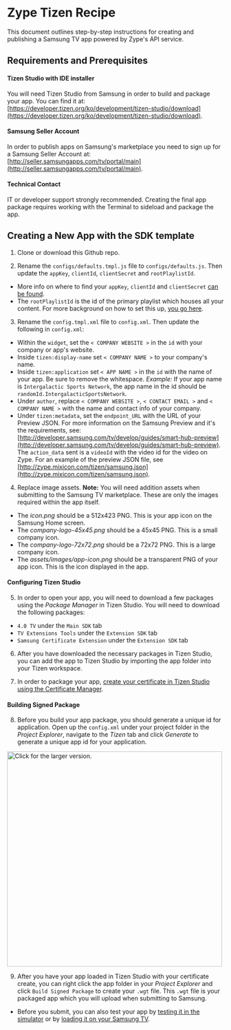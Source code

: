 # Zype Tizen Recipe

This document outlines step-by-step instructions for creating and publishing a Samsung TV app powered by Zype's API service. 

## Requirements and Prerequisites

#### Tizen Studio with IDE installer

You will need Tizen Studio from Samsung in order to build and package your app. You can find it at: [https://developer.tizen.org/ko/development/tizen-studio/download](https://developer.tizen.org/ko/development/tizen-studio/download).

#### Samsung Seller Account

In order to publish apps on Samsung's marketplace you need to sign up for a Samsung Seller Account at: [http://seller.samsungapps.com/tv/portal/main](http://seller.samsungapps.com/tv/portal/main).


#### Technical Contact

IT or developer support strongly recommended. Creating the final app package requires working with the Terminal to sideload and package the app.


## Creating a New App with the SDK template

1. Clone or download this Github repo.

2. Rename the `configs/defaults.tmpl.js` file to `configs/defaults.js`. Then update the `appKey`, `clientId`, `clientSecret` and `rootPlaylistId`. 

- More info on where to find your `appKey`, `clientId` and `clientSecret` [can be found](https://support.zype.com/hc/en-us/articles/115008501628-API-App-Keys).
- The `rootPlaylistId` is the id of the primary playlist which houses all your content. For more background on how to set this up, [you go here](https://support.zype.com/hc/en-us/articles/115009159068-Managing-Playlist-Relationships).

3. Rename the `config.tmpl.xml` file to `config.xml`. Then update the following in `config.xml`:

- Within the `widget`, set the `< COMPANY WEBSITE >` in the `id` with your company or app's website.
- Inside `tizen:display-name` set `< COMPANY NAME >` to your company's name.
- Inside `tizen:application` set `< APP NAME >` in the `id` with the name of your app. Be sure to remove the whitespace. _Example:_ If your app name is `Intergalactic Sports Network`, the app name in the id should be `randomId.IntergalacticSportsNetwork`.
- Under `author`, replace `< COMPANY WEBSITE >`, `< CONTACT EMAIL >` and `< COMPANY NAME >` with the name and contact info of your company.
- Under `tizen:metadata`, set the `endpoint_URL` with the URL of your Preview JSON. For more information on the Samsung Preview and it's the requirements, see: [http://developer.samsung.com/tv/develop/guides/smart-hub-preview](http://developer.samsung.com/tv/develop/guides/smart-hub-preview). The `action_data` sent is a `videoId` with the video id for the video on Zype. For an example of the preview JSON file, see [http://zype.mixicon.com/tizen/samsung.json](http://zype.mixicon.com/tizen/samsung.json).

4. Replace image assets. __**Note:**__ You will need addition assets when submitting to the Samsung TV marketplace. These are only the images required within the app itself.

- The _icon.png_ should be a 512x423 PNG. This is your app icon on the Samsung Home screen.
- The _company-logo-45x45.png_ should be a 45x45 PNG. This is a small company icon.
- The _company-logo-72x72.png_ should be a 72x72 PNG. This is a large company icon.
- The _assets/images/app-icon.png_ should be a transparent PNG of your app icon. This is the icon displayed in the app.

#### Configuring Tizen Studio

5. In order to open your app, you will need to download a few packages using the _Package Manager_ in Tizen Studio. You will need to download the following packages:

- `4.0 TV` under the `Main SDK` tab
- `TV Extensions Tools` under the `Extension SDK` tab
- `Samsung Certificate Extension` under the `Extension SDK` tab

6. After you have downloaded the necessary packages in Tizen Studio, you can add the app to Tizen Studio by importing the app folder into your Tizen workspace. 

7. In order to package your app, [create your certificate in Tizen Studio using the Certificate Manager](https://developer.tizen.org/ko/development/tizen-studio/web-tools/managing-projects/certificate-registration). 

#### Building Signed Package

8. Before you build your app package, you should generate a unique id for application. Open up the `config.xml` under your project folder in the _Project Explorer_, navigate to the _Tizen_ tab and click _Generate_ to generate a unique app id for your application.

<a href="https://drive.google.com/uc?export=view&id=15M3elCvrpT4nLV4lzUAuBZX84Qadda5L"><img src="https://drive.google.com/uc?export=view&id=15M3elCvrpT4nLV4lzUAuBZX84Qadda5L" style="width: 500px; max-width: 100%; height: auto" title="Click for the larger version."/></a>

9. After you have your app loaded in Tizen Studio with your certificate create, you can right click the app folder in your _Project Explorer_ and click `Build Signed Package` to create your `.wgt` file. This `.wgt` file is your packaged app which you will upload when submitting to Samsung.

- Before you submit, you can also test your app by [testing it in the simulator](http://developer.samsung.com/tv/develop/getting-started/using-sdk/tv-simulator) or by [loading it on your Samsung TV](http://developer.samsung.com/tv/develop/getting-started/using-sdk/tv-device).